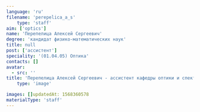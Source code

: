 ```yaml
---
language: 'ru'
filename: 'perepelica_a_s'
    type: 'staff'
aim: ['optics']
name: 'Перепелица Алексей Сергеевич'
degree: 'кандидат физико-математических наук'
title: null
post: ['ассистент']
speciality: '(01.04.05) Оптика'
contacts: []
avatar:
  - src: ''
title: 'Перепелица Алексей Сергеевич - ассистент кафедры оптики и спектроскопии'
    type: 'image'

images: []updatedAt: 1568360578
materialType: 'staff'
---
```



